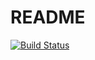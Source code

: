 # README #

[![Build Status](https://drone.io/bitbucket.org/chaubold/dpct/status.png)](https://drone.io/bitbucket.org/chaubold/dpct/latest)